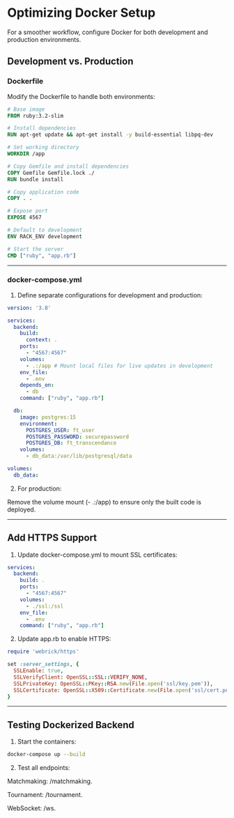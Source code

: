 
# Optimizing Docker Setup

For a smoother workflow, configure Docker for both development and production environments.

## Development vs. Production

### Dockerfile

Modify the Dockerfile to handle both environments:

```Dockerfile
# Base image
FROM ruby:3.2-slim

# Install dependencies
RUN apt-get update && apt-get install -y build-essential libpq-dev

# Set working directory
WORKDIR /app

# Copy Gemfile and install dependencies
COPY Gemfile Gemfile.lock ./
RUN bundle install

# Copy application code
COPY . .

# Expose port
EXPOSE 4567

# Default to development
ENV RACK_ENV development

# Start the server
CMD ["ruby", "app.rb"]
```

---

### docker-compose.yml

1. Define separate configurations for development and production:

```yaml
version: '3.8'

services:
  backend:
    build:
      context: .
    ports:
      - "4567:4567"
    volumes:
      - .:/app # Mount local files for live updates in development
    env_file:
      - .env
    depends_on:
      - db
    command: ["ruby", "app.rb"]

  db:
    image: postgres:15
    environment:
      POSTGRES_USER: ft_user
      POSTGRES_PASSWORD: securepassword
      POSTGRES_DB: ft_transcendance
    volumes:
      - db_data:/var/lib/postgresql/data

volumes:
  db_data:
```

2. For production:

Remove the volume mount (- .:/app) to ensure only the built code is deployed.


---

## Add HTTPS Support

1. Update docker-compose.yml to mount SSL certificates:

```yaml
services:
  backend:
    build: .
    ports:
      - "4567:4567"
    volumes:
      - ./ssl:/ssl
    env_file:
      - .env
    command: ["ruby", "app.rb"]
```

2. Update app.rb to enable HTTPS:

```rb
require 'webrick/https'

set :server_settings, {
  SSLEnable: true,
  SSLVerifyClient: OpenSSL::SSL::VERIFY_NONE,
  SSLPrivateKey: OpenSSL::PKey::RSA.new(File.open('ssl/key.pem')),
  SSLCertificate: OpenSSL::X509::Certificate.new(File.open('ssl/cert.pem'))
}
```

---

## Testing Dockerized Backend

1. Start the containers:

```bash
docker-compose up --build
```

2. Test all endpoints:

Matchmaking: /matchmaking.

Tournament: /tournament.

WebSocket: /ws.
